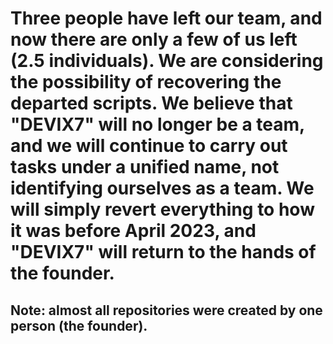 # Three people have left our team, and now there are only a few of us left (2.5 individuals). We are considering the possibility of recovering the departed scripts. We believe that "DEVIX7" will no longer be a team, and we will continue to carry out tasks under a unified name, not identifying ourselves as a team. We will simply revert everything to how it was before April 2023, and "DEVIX7" will return to the hands of the founder. 
## Note: almost all repositories were created by one person (the founder).
